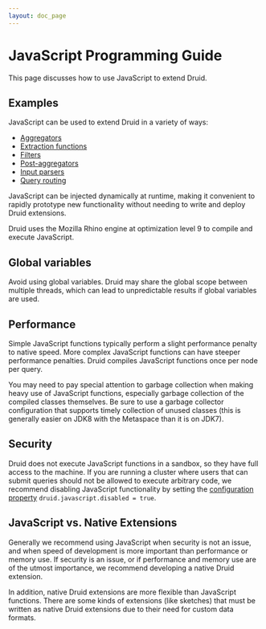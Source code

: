 ```yaml
---
layout: doc_page
---
```

# JavaScript Programming Guide

This page discusses how to use JavaScript to extend Druid.

## Examples

JavaScript can be used to extend Druid in a variety of ways:

- [Aggregators](../querying/aggregations.html#javascript-aggregator)
- [Extraction functions](../querying/aggregations.html#javascript-extraction-function)
- [Filters](../querying/aggregations.html#javascript-filter)
- [Post-aggregators](../querying/aggregations.html#javascript-post-aggregator)
- [Input parsers](../ingestion/data-formats.html#javascript)
- [Query routing](../development/router.html#javascript)

JavaScript can be injected dynamically at runtime, making it convenient to rapidly prototype new functionality
without needing to write and deploy Druid extensions.

Druid uses the Mozilla Rhino engine at optimization level 9 to compile and execute JavaScript.

## Global variables

Avoid using global variables. Druid may share the global scope between multiple threads, which can lead to
unpredictable results if global variables are used.

## Performance

Simple JavaScript functions typically perform a slight performance penalty to native speed. More complex JavaScript
functions can have steeper performance penalties. Druid compiles JavaScript functions once per node per query.

You may need to pay special attention to garbage collection when making heavy use of JavaScript functions, especially
garbage collection of the compiled classes themselves. Be sure to use a garbage collector configuration that supports
timely collection of unused classes (this is generally easier on JDK8 with the Metaspace than it is on JDK7).

## Security

Druid does not execute JavaScript functions in a sandbox, so they have full access to the machine. If you are running
a cluster where users that can submit queries should not be allowed to execute arbitrary code, we recommend disabling
JavaScript functionality by setting the [configuration property](../configuration/index.html)
`druid.javascript.disabled = true`.

## JavaScript vs. Native Extensions

Generally we recommend using JavaScript when security is not an issue, and when speed of development is more important
than performance or memory use. If security is an issue, or if performance and memory use are of the utmost importance,
we recommend developing a native Druid extension.

In addition, native Druid extensions are more flexible than JavaScript functions. There are some kinds of extensions
(like sketches) that must be written as native Druid extensions due to their need for custom data formats.
